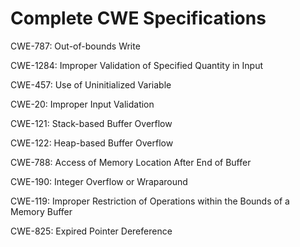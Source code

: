 

# Complete CWE Specifications

CWE-787: Out-of-bounds Write

CWE-1284: Improper Validation of Specified Quantity in Input

CWE-457: Use of Uninitialized Variable

CWE-20: Improper Input Validation

CWE-121: Stack-based Buffer Overflow

CWE-122: Heap-based Buffer Overflow

CWE-788: Access of Memory Location After End of Buffer

CWE-190: Integer Overflow or Wraparound

CWE-119: Improper Restriction of Operations within the Bounds of a Memory Buffer

CWE-825: Expired Pointer Dereference